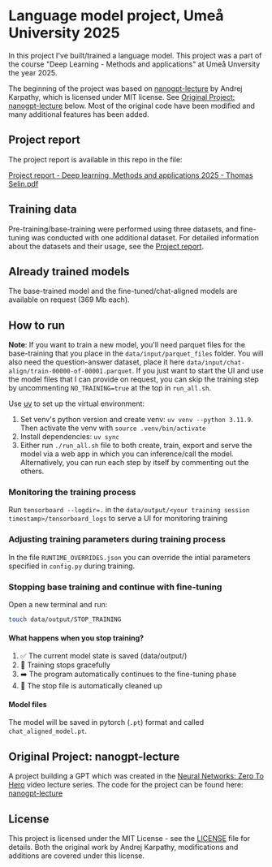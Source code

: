 # Language model project, Umeå University 2025


In this project I've built/trained a language model. This project was a part of the course "Deep Learning - Methods and applications" at Umeå Unversity the year 2025.

The beginning of the project was based on [nanogpt-lecture](https://github.com/karpathy/ng-video-lecture) by Andrej Karpathy, which is licensed under MIT license. See [Original Project: nanogpt-lecture](#original-project-nanogpt-lecture) below. Most of the original code have been modified and many additional features has been added.

## Project report

The project report is available in this repo in the file:

[Project report - Deep learning, Methods and applications 2025 - Thomas Selin.pdf](./Project%20report%20-%20Deep%20learning%2C%20Methods%20and%20applications%202025%20-%20Thomas%20Selin.pdf)

## Training data

Pre-training/base-training were performed using three datasets, and fine-tuning was conducted with one additional dataset. For detailed information about the datasets and their usage, see the [Project report](#project-report).

## Already trained models

The base-trained model and the fine-tuned/chat-aligned models are available on request (369 Mb each).

## How to run

**Note**: If you want to train a new model, you'll need parquet files for the base-training that you place in the `data/input/parquet_files` folder. You will also need the question-answer dataset, place it here `data/input/chat-align/train-00000-of-00001.parquet`. If you just want to start the UI and use the model files that I can provide on request, you can skip the training step by uncommenting `NO_TRAINING=true` at the top in `run_all.sh`.

Use [uv](https://github.com/astral-sh/uv) to set up the virtual environment:

1. Set venv's python version and create venv: `uv venv --python 3.11.9`. Then activate the venv with `source .venv/bin/activate`
2. Install dependencies: `uv sync`
3. Either run `./run_all.sh` file to both create, train, export and serve the model via a web app in which you can inference/call the model. Alternatively, you can run each step by itself by commenting out the others.

### Monitoring the training process

Run `tensorboard --logdir=.` in the `data/output/<your training session timestamp>/tensorboard_logs` to serve a UI for monitoring training

### Adjusting training parameters during training process

In the file `RUNTIME_OVERRIDES.json` you can override the intial parameters specified in `config.py` during training.

### Stopping base training and continue with fine-tuning

Open a new terminal and run:
```bash
touch data/output/STOP_TRAINING
```

#### What happens when you stop training?

1. ✅ The current model state is saved (data/output/)
2. 🔄 Training stops gracefully 
3. ➡️ The program automatically continues to the fine-tuning phase
4. 🧹 The stop file is automatically cleaned up

#### Model files

The model will be saved in pytorch (`.pt`) format and called `chat_aligned_model.pt`.

## Original Project: nanogpt-lecture
A project building a GPT which was created in the [Neural Networks: Zero To Hero](https://karpathy.ai/zero-to-hero.html) video lecture series. The code for the project can be found here: [nanogpt-lecture](https://github.com/karpathy/ng-video-lecture) 


## License

This project is licensed under the MIT License - see the [LICENSE](LICENSE) file for details.
Both the original work by Andrej Karpathy, modifications and additions are covered under this license.
